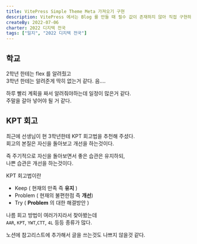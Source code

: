 ```yaml
---
title: VitePress Simple Theme Meta 가져오기 구현
description: VitePress 에서는 Blog 를 만들 때 필수 값이 존재하지 않아 직접 구현하기 했다.
createBy: 2022-07-06
charter: 2022 디지텍 전국
tags: ["일지", "2022 디지텍 전국"]
---
```


## 학교

2학년 한테는 flex 를 알려줬고  
3학년 한테는 알려준게 딱히 없는거 같다. 음....

하루 빨리 계획을 짜서 알려줘야하는데 일정이 많은거 같다.  
주말을 갈아 넣어야 될 거 같다.

## KPT 회고

최근에 선생님이 현 3학년한테 KPT 회고법을 추천해 주셨다.  
회고의 본질은 자신을 돌아보고 개선을 하는것이다.

즉 주기적으로 자신을 돌아보면서 좋은 습관은 유지하되,  
나쁜 습관은 개선을 하는것이다.

KPT 회고법이란

-   Keep ( 현재의 만족 즉 **유지** )
-   Problem ( 현재의 불편한점 즉 **개선**)
-   Try ( **Problem** 의 대한 해결방안 )

나름 회고 방법이 여러가지라서 찾아봤는데  
`AAR`, `KPT`, `YWT`,`CTT`, `4L` 등등 종류가 많다.

노션에 참고리스트에 추가해서 글을 쓰는것도 나쁘지 않을것 같다.
